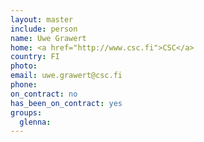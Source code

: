 ```yaml
---
layout: master
include: person
name: Uwe Grawert
home: <a href="http://www.csc.fi">CSC</a>
country: FI
photo:
email: uwe.grawert@csc.fi
phone:
on_contract: no
has_been_on_contract: yes
groups:
  glenna:
---
```

